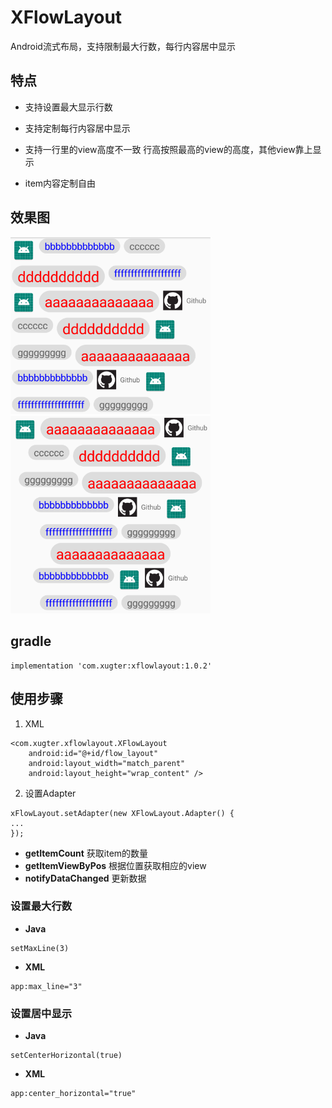 # XFlowLayout
Android流式布局，支持限制最大行数，每行内容居中显示

## 特点
- 支持设置最大显示行数

- 支持定制每行内容居中显示

- 支持一行里的view高度不一致  行高按照最高的view的高度，其他view靠上显示

- item内容定制自由

## 效果图
<img src="start.png" width="320px"/>
<img src="center.png" width="320px"/>

## gradle
```
implementation 'com.xugter:xflowlayout:1.0.2'
```

## 使用步骤
1. XML
```
<com.xugter.xflowlayout.XFlowLayout
    android:id="@+id/flow_layout"
    android:layout_width="match_parent"
    android:layout_height="wrap_content" />
```

2. 设置Adapter

```
xFlowLayout.setAdapter(new XFlowLayout.Adapter() {
...
});
```

- **getItemCount** 
获取item的数量
- **getItemViewByPos**
根据位置获取相应的view
- **notifyDataChanged**
更新数据

### 设置最大行数
- **Java**
```
setMaxLine(3)
```
- **XML**
```
app:max_line="3"
```

### 设置居中显示
- **Java**
```
setCenterHorizontal(true)
````
- **XML**
```
app:center_horizontal="true"
```
